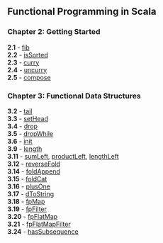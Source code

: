 ## Functional Programming in Scala
### Chapter 2: Getting Started
**2.1** - [fib](ch2/01_fib.scala)<br>
**2.2** - [isSorted](ch2/02_isSorted.scala)<br>
**2.3** - [curry](ch2/03_curry.scala)<br>
**2.4** - [uncurry](ch2/04_uncurry.scala)<br>
**2.5** - [compose](ch2/05_compose.scala)<br>

### Chapter 3: Functional Data Structures
**3.2** - [tail](ch3/02_tail.scala)<br>
**3.3** - [setHead](ch3/03_setHead.scala)<br>
**3.4** - [drop](ch3/04_drop.scala)<br>
**3.5** - [dropWhile](ch3/05_dropWhile.scala)<br>
**3.6** - [init](ch3/06_init.scala)<br>
**3.9** - [length](ch3/09_length.scala)<br>
**3.11** - [sumLeft](ch3/11_sumLeft.scala), [productLeft](ch3/11_productLeft.scala), [lengthLeft](ch3/11_lengthLeft.scala)<br>
**3.12** - [reverseFold](ch3/12_reverseFold.scala)<br>
**3.14** - [foldAppend](ch3/14_foldAppend.scala)<br>
**3.15** - [foldCat](ch3/15_foldCat.scala)<br>
**3.16** - [plusOne](ch3/16_plusOne.scala)<br>
**3.17** - [dToString](ch3/17_dToString.scala)<br>
**3.18** - [fpMap](ch3/18_fpMap.scala)<br>
**3.19** - [fpFilter](ch3/19_fpFilter.scala)<br>
**3.20** - [fpFlatMap](ch3/20_fpFlatMap.scala)<br>
**3.21** - [fpFlatMapFilter](ch3/21_fpFlatMapFilter.scala)<br>
**3.24** - [hasSubsequence](ch3/24_hasSubsequence.scala)<br>
